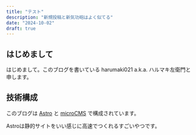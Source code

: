 ```yaml
---
title: "テスト"
description: "新規投稿と新気功砲はよく似てる"
date: "2024-10-02"
draft: true
---
```


## はじめまして
はじめまして。このブログを書いている harumaki021 a.k.a. ハルマキ左衛門と申します。


## 技術構成
このブログは [Astro]() と [microCMS]() で構成されています。

Astroは静的サイトをいい感じに高速でつくれるすごいやつです。

